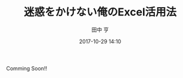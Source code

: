 ﻿---
title: 迷惑をかけない俺のExcel活用法
description: "迷惑をかけない俺のExcel活用法"
date: 2017-10-29 14:10
sessionlevel: 50
author: 田中 亨
category: sessions
---
Comming Soon!!
